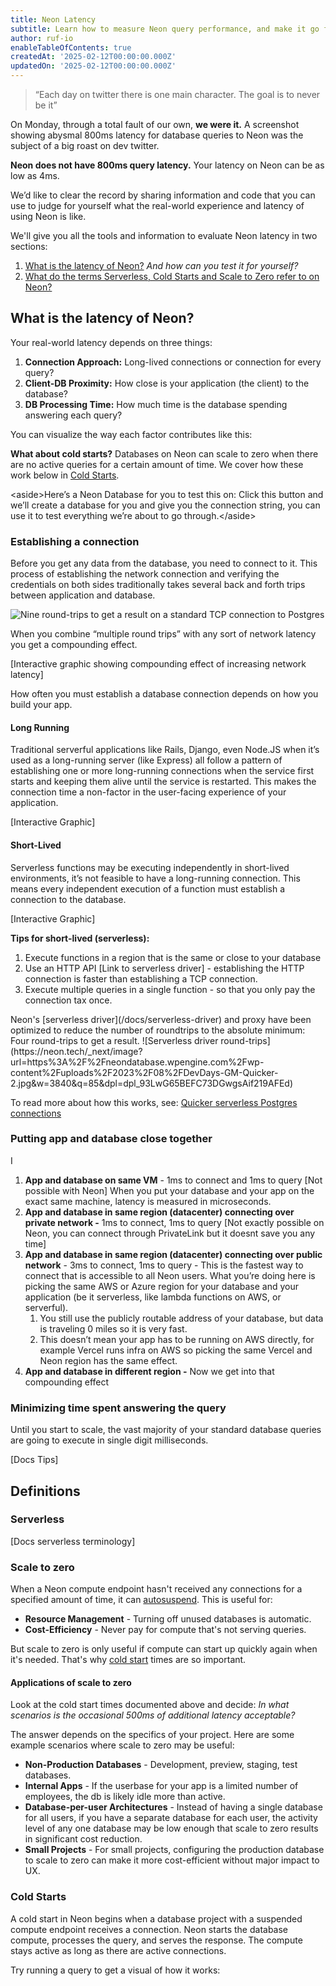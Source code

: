 ```yaml
---
title: Neon Latency
subtitle: Learn how to measure Neon query performance, and make it go faster.
author: ruf-io
enableTableOfContents: true
createdAt: '2025-02-12T00:00:00.000Z'
updatedOn: '2025-02-12T00:00:00.000Z'
---
```


<Admonition title="Editor's Note:">

> “Each day on twitter there is one main character. The goal is to never be it”

On Monday, through a total fault of our own, **we were it.** A screenshot showing abysmal 800ms latency for database queries to Neon was the subject of a big roast on dev twitter.

**Neon does not have 800ms query latency.** Your latency on Neon can be as low as 4ms.

We’d like to clear the record by sharing information and code that you can use to judge for yourself what the real-world experience and latency of using Neon is like.
</Admonition>

We'll give you all the tools and information to evaluate Neon latency in two sections:

1. [What is the latency of Neon?](#what-is-the-latency-of-neon) _And how can you test it for yourself?_
2. [What do the terms Serverless, Cold Starts and Scale to Zero refer to on Neon?](#defining-terms)

## What is the latency of Neon?

Your real-world latency depends on three things:

1. **Connection Approach:** Long-lived connections or connection for every query?
2. **Client-DB Proximity:** How close is your application (the client) to the database?
3. **DB Processing Time:** How much time is the database spending answering each query?

You can visualize the way each factor contributes like this:

<LatencyParts />

**What about cold starts?** Databases on Neon can scale to zero when there are no active queries for a certain amount of time. We cover how these work below in [Cold Starts](#cold-starts).

\<aside\>Here’s a Neon Database for you to test this on: Click this button and we’ll create a database for you and give you the connection string, you can use it to test everything we’re about to go through.\</aside\>

### Establishing a connection

Before you get any data from the database, you need to connect to it. This process of establishing the network connection and verifying the credentials on both sides traditionally takes several back and forth trips between application and database.

![Nine round-trips to get a result on a standard TCP connection to Postgres](https://neon.tech/_next/image?url=https%3A%2F%2Fneondatabase.wpengine.com%2Fwp-content%2Fuploads%2F2023%2F08%2Fimage-5.png&w=3840&q=85&dpl=dpl_93LwG65BEFC73DGwgsAif219AFEd)

When you combine “multiple round trips” with any sort of network latency you get a compounding effect.

\[Interactive graphic showing compounding effect of increasing network latency\]

How often you must establish a database connection depends on how you build your app.

#### Long Running

Traditional serverful applications like Rails, Django, even Node.JS when it’s used as a long-running server (like Express) all follow a pattern of establishing one or more long-running connections when the service first starts and keeping them alive until the service is restarted. This makes the connection time a non-factor in the user-facing experience of your application.

\[Interactive Graphic\]

#### Short-Lived

Serverless functions may be executing independently in short-lived environments, it’s not feasible to have a long-running connection. This means every independent execution of a function must establish a connection to the database.

\[Interactive Graphic\]

**Tips for short-lived (serverless):**

1. Execute functions in a region that is the same or close to your database
2. Use an HTTP API \[Link to serverless driver\] \- establishing the HTTP connection is faster than establishing a TCP connection.
3. Execute multiple queries in a single function \- so that you only pay the connection tax once.

<Admonition type="tip" title="Reducing roundtrips with the Serverless Driver">
Neon's [serverless driver](/docs/serverless-driver) and proxy have been optimized to reduce the number of roundtrips to the absolute minimum: Four round-trips to get a result.
![Serverless driver round-trips](https://neon.tech/_next/image?url=https%3A%2F%2Fneondatabase.wpengine.com%2Fwp-content%2Fuploads%2F2023%2F08%2FDevDays-GM-Quicker-2.jpg&w=3840&q=85&dpl=dpl_93LwG65BEFC73DGwgsAif219AFEd)

To read more about how this works, see: [Quicker serverless Postgres connections](https://neon.tech/blog/quicker-serverless-postgres)
</Admonition>

### Putting app and database close together

I

1. **App and database on same VM** - 1ms to connect and 1ms to query \[Not possible with Neon\] When you put your database and your app on the exact same machine, latency is measured in microseconds. 
2. **App and database in same region (datacenter) connecting over private network \-** 1ms to connect, 1ms to query \[Not exactly possible on Neon, you can connect through PrivateLink but it doesnt save you any time\]
3. **App and database in same region (datacenter) connecting over public network** \- 3ms to connect, 1ms to query \- This is the fastest way to connect that is accessible to all Neon users. What you’re doing here is picking the same AWS or Azure region for your database and your application (be it serverless, like lambda functions on AWS, or serverful).
   1. You still use the publicly routable address of your database, but data is traveling 0 miles so it is very fast.
   2. This doesn’t mean your app has to be running on AWS directly, for example Vercel runs infra on AWS so picking the same Vercel and Neon region has the same effect.
4. **App and database in different region \-** Now we get into that compounding effect

### Minimizing time spent answering the query

Until you start to scale, the vast majority of your standard database queries are going to execute in single digit milliseconds.  

[Docs Tips]

## Definitions

### Serverless

[Docs serverless terminology]

### Scale to zero

When a Neon compute endpoint hasn't received any connections for a specified amount of time, it can [autosuspend](https://neon.tech/docs/introduction/auto-suspend).
This is useful for:

- **Resource Management** - Turning off unused databases is automatic.
- **Cost-Efficiency** - Never pay for compute that's not serving queries.

But scale to zero is only useful if compute can start up quickly again when it's needed. That's why [cold start](#cold-starts) times are so important.

#### Applications of scale to zero

Look at the cold start times documented above and decide: _In what scenarios is the occasional 500ms of additional latency acceptable?_

The answer depends on the specifics of your project.
Here are some example scenarios where scale to zero may be useful:

- **Non-Production Databases** - Development, preview, staging, test databases.
- **Internal Apps** - If the userbase for your app is a limited number of employees, the db is likely idle more than active.
- **Database-per-user Architectures** - Instead of having a single database for all users, if you have a separate database for each user, the activity level of any one database may be low enough that scale to zero results in significant cost reduction.
- **Small Projects** - For small projects, configuring the production database to scale to zero can make it more cost-efficient without major impact to UX.

### Cold Starts

A cold start in Neon begins when a database project with a suspended compute endpoint receives a connection.
Neon starts the database compute, processes the query, and serves the response.
The compute stays active as long as there are active connections.

Try running a query to get a visual of how it works:

<ColdStartsGraphic />
